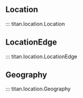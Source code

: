 ## Location

::: titan.location.Location

## LocationEdge

::: titan.location.LocationEdge

## Geography

::: titan.location.Geography
